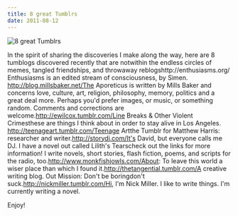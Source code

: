 ```yaml
---
title: 8 great Tumblrs
date: 2011-08-12
---
```


![8 great Tumblrs](https://source.unsplash.com/DWyRC2juMgs/1600x900)

In the spirit of sharing the discoveries I make along the way, here are 8 tumblogs discovered recently that are notwithin the endless circles of memes, tangled friendships, and throwaway reblogshttp://enthusiasms.org/ Enthusiasms is an edited stream of consciousness, by Simen. http://blog.millsbaker.net/The Aporeticus is written by Mills Baker and concerns love, culture, art, religion, philosophy, memory, politics and a great deal more. Perhaps you'd prefer images, or music, or something random. Comments and corrections are welcome.http://ewilcox.tumblr.com/Line Breaks & Other Violent Crimesthese are things I think about in order to stay alive in Los Angeles. http://teenageart.tumblr.com/Teenage Artthe Tumblr for Matthew Harris: researcher and writer.http://storydj.com/It's David, but everyone calls me DJ. I have a novel out called Lilith's Tearscheck out the links for more information! I write novels, short stories, flash fiction, poems, and scripts for the radio, too.http://www.monkfishjowls.com/About: To leave this world a wiser place than which I found it.http://thetangential.tumblr.com/A creative writing blog. Out Mission: Don't be boringdon't suck.http://nickmiller.tumblr.com/Hi, I'm Nick Miller. I like to write things. I'm currently writing a novel.

Enjoy!